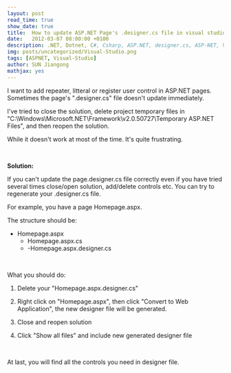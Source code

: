 ```yaml
---
layout: post
read_time: true
show_date: true
title:  How to update ASP.NET Page's .designer.cs file in visual studio
date:   2012-03-07 08:00:00 +0100
description: .NET, Dotnet, C#, Csharp, ASP.NET, designer.cs, ASP-NET, Visual Studio
img: posts/uncategorized/Visual-Studio.png
tags: [ASPNET, Visual-Studio]
author: SUN Jiangong
mathjax: yes
---
```


I want to add repeater, litteral or register user control in ASP.NET pages. Sometimes the page's ".designer.cs" file doesn't update immediately.

I've tried to close the solution, delete project temporary files in "C:\Windows\Microsoft.NET\Framework\v2.0.50727\Temporary ASP.NET Files", and then reopen the solution.

While it doesn't work at most of the time. It's quite frustrating.

<br />

**Solution:**

If you can't update the page.designer.cs file correctly even if you have tried several times close/open solution, add/delete controls etc. You can try to regenerate your .designer.cs file.

For example, you have a page Homepage.aspx. 

The structure should be:

- Homepage.aspx
  - Homepage.aspx.cs
  - -Homepage.aspx.designer.cs

<br />

What you should do:

1) Delete your "Homepage.aspx.designer.cs"

2) Right click on "Homepage.aspx", then click "Convert to Web Application", the new designer file will be generated.

3) Close and reopen solution

4) Click "Show all files" and include new generated designer file

<br />

At last, you will find all the controls you need in designer file.